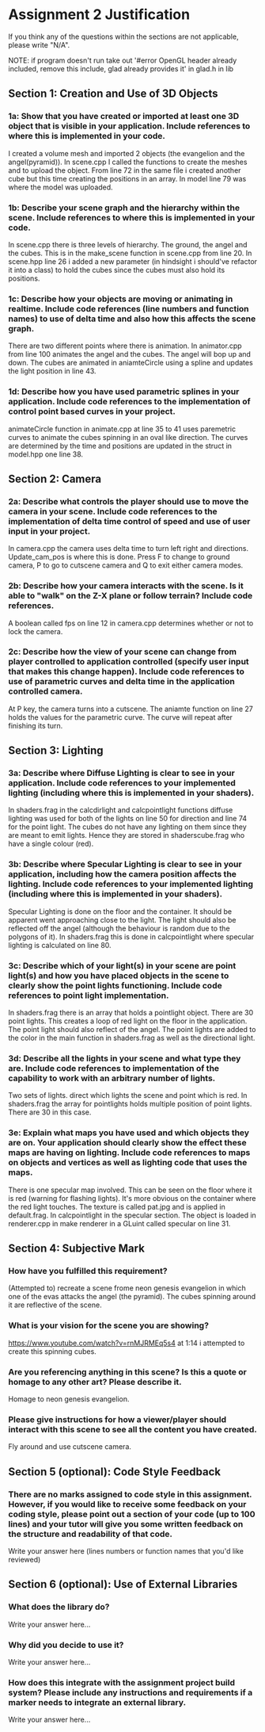 # Assignment 2 Justification

If you think any of the questions within the sections are not applicable, please write "N/A".

NOTE: if program doesn't run take out '#error OpenGL header already included, remove this include, glad already provides it' in glad.h in lib
## Section 1: Creation and Use of 3D Objects

### 1a: Show that you have created or imported at least one 3D object that is visible in your application. Include references to where this is implemented in your code.

I created a volume mesh and imported 2 objects (the evangelion and the angel(pyramid)). In scene.cpp I called the functions to create the meshes and to upload the object. From line 72 in the same file i created another cube but this time creating the positions in an array. In model line 79 was where the model was uploaded. 

### 1b: Describe your scene graph and the hierarchy within the scene. Include references to where this is implemented in your code.

In scene.cpp there is three levels of hierarchy. The ground, the angel and the cubes. This is in the make_scene function in scene.cpp from line 20. In scene.hpp line 26 i added a new parameter (in hindsight i should've refactor it into a class) to hold the cubes since the cubes must also hold its positions. 

### 1c: Describe how your objects are moving or animating in realtime. Include code references (line numbers and function names) to use of delta time and also how this affects the scene graph.

There are two different points where there is animation. In animator.cpp from line 100 animates the angel and the cubes. The angel will bop up and down. The cubes are animated in aniamteCircle using a spline and updates the light position in line 43. 

### 1d: Describe how you have used parametric splines in your application. Include code references to the implementation of control point based curves in your project.

animateCircle function in animate.cpp at line 35 to 41 uses paremetric curves to animate the cubes spinning in an oval like direction. The curves are determined by the time and positions are updated in the struct in model.hpp one line 38.

## Section 2: Camera

### 2a: Describe what controls the player should use to move the camera in your scene. Include code references to the implementation of delta time control of speed and use of user input in your project.

In camera.cpp the camera uses delta time to turn left right and directions. Update_cam_pos is where this is done. Press F to change to ground camera, P to go to cutscene camera and Q to exit either camera modes.

### 2b: Describe how your camera interacts with the scene. Is it able to "walk" on the Z-X plane or follow terrain? Include code references.

A boolean called fps on line 12 in camera.cpp determines whether or not to lock the camera. 

### 2c: Describe how the view of your scene can change from player controlled to application controlled (specify user input that makes this change happen). Include code references to use of parametric curves and delta time in the application controlled camera.

At P key, the camera turns into a cutscene. The aniamte function on line 27 holds the values for the parametric curve. The curve will repeat after finishing its turn.

## Section 3: Lighting

### 3a: Describe where Diffuse Lighting is clear to see in your application. Include code references to your implemented lighting (including where this is implemented in your shaders).

In shaders.frag in the calcdirlight and calcpointlight functions diffuse lighting was used for both of the lights on line 50 for direction and line 74 for the point light. The cubes do not have any lighting on them since they are meant to emit lights. Hence they are stored in shaderscube.frag who have a single colour (red).

### 3b: Describe where Specular Lighting is clear to see in your application, including how the camera position affects the lighting. Include code references to your implemented lighting (including where this is implemented in your shaders).

Specular Lighting is done on the floor and the container. It should be apparent went approaching close to the light. The light should also be reflected off the angel (although the behaviour is random due to the polygons of it). In shaders.frag this is done in calcpointlight where specular lighting is calculated on line 80. 

### 3c: Describe which of your light(s) in your scene are point light(s) and how you have placed objects in the scene to clearly show the point lights functioning. Include code references to point light implementation.

In shaders.frag there is an array that holds a pointlight object. There are 30 point lights. This creates a loop of red light on the floor in the application. The point light should also reflect of the angel. The point lights are added to the color in the main function in shaders.frag as well as the directional light.

### 3d: Describe all the lights in your scene and what type they are. Include code references to implementation of the capability to work with an arbitrary number of lights.

Two sets of lights. direct which lights the scene and point which is red. In shaders.frag the array for pointlights holds multiple position of point lights. There are 30 in this case. 

### 3e: Explain what maps you have used and which objects they are on. Your application should clearly show the effect these maps are having on lighting. Include code references to maps on objects and vertices as well as lighting code that uses the maps.

There is one specular map involved. This can be seen on the floor where it is red (warning for flashing lights). It's more obvious on the container where the red light touches. The texture is called pat.jpg and is applied in default.frag. In calcpointlight in the specular section. The object is loaded in renderer.cpp in make renderer in a GLuint called specular on line 31. 

## Section 4: Subjective Mark

### How have you fulfilled this requirement?

(Attempted to) recreate a scene frome neon genesis evangelion in which one of the evas attacks the angel (the pyramid). The cubes spinning around it are reflective of the scene. 

### What is your vision for the scene you are showing?

https://www.youtube.com/watch?v=rnMJRMEq5s4 at 1:14 i attempted to create this spinning cubes. 

### Are you referencing anything in this scene? Is this a quote or homage to any other art? Please describe it.

Homage to neon genesis evangelion.

### Please give instructions for how a viewer/player should interact with this scene to see all the content you have created.

Fly around and use cutscene camera. 

## Section 5 (optional): Code Style Feedback

### There are no marks assigned to code style in this assignment. However, if you would like to receive some feedback on your coding style, please point out a section of your code (up to 100 lines) and your tutor will give you some written feedback on the structure and readability of that code.

Write your answer here (lines numbers or function names that you'd like reviewed)

## Section 6 (optional): Use of External Libraries

### What does the library do?

Write your answer here...

### Why did you decide to use it?

Write your answer here...

### How does this integrate with the assignment project build system? Please include any instructions and requirements if a marker needs to integrate an external library.

Write your answer here...
